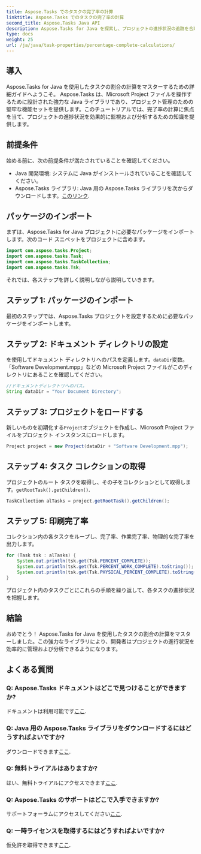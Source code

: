 ```yaml
---
title: Aspose.Tasks でのタスクの完了率の計算
linktitle: Aspose.Tasks でのタスクの完了率の計算
second_title: Aspose.Tasks Java API
description: Aspose.Tasks for Java を探索し、プロジェクトの進捗状況の追跡を合理化します。タスクの割合を簡単に計算して、効率的なプロジェクト管理を実現します。
type: docs
weight: 25
url: /ja/java/task-properties/percentage-complete-calculations/
---
```

## 導入
Aspose.Tasks for Java を使用したタスクの割合の計算をマスターするための詳細ガイドへようこそ。 Aspose.Tasks は、Microsoft Project ファイルを操作するために設計された強力な Java ライブラリであり、プロジェクト管理のための堅牢な機能セットを提供します。このチュートリアルでは、完了率の計算に焦点を当て、プロジェクトの進捗状況を効果的に監視および分析するための知識を提供します。
## 前提条件
始める前に、次の前提条件が満たされていることを確認してください。
- Java 開発環境: システムに Java がインストールされていることを確認してください。
-  Aspose.Tasks ライブラリ: Java 用の Aspose.Tasks ライブラリを次からダウンロードします。[このリンク](https://releases.aspose.com/tasks/java/).
## パッケージのインポート
まずは、Aspose.Tasks for Java プロジェクトに必要なパッケージをインポートします。次のコード スニペットをプロジェクトに含めます。
```java
import com.aspose.tasks.Project;
import com.aspose.tasks.Task;
import com.aspose.tasks.TaskCollection;
import com.aspose.tasks.Tsk;
```
それでは、各ステップを詳しく説明しながら説明していきます。
## ステップ 1: パッケージのインポート
最初のステップでは、Aspose.Tasks プロジェクトを設定するために必要なパッケージをインポートします。
## ステップ 2: ドキュメント ディレクトリの設定
を使用してドキュメント ディレクトリへのパスを定義します。`dataDir`変数。 「Software Development.mpp」などの Microsoft Project ファイルがこのディレクトリにあることを確認してください。
```java
//ドキュメントディレクトリへのパス。
String dataDir = "Your Document Directory";
```
## ステップ 3: プロジェクトをロードする
新しいものを初期化する`Project`オブジェクトを作成し、Microsoft Project ファイルをプロジェクト インスタンスにロードします。
```java
Project project = new Project(dataDir + "Software Development.mpp");
```
## ステップ 4: タスク コレクションの取得
プロジェクトのルート タスクを取得し、その子をコレクションとして取得します。`getRootTask().getChildren()`.
```java
TaskCollection alTasks = project.getRootTask().getChildren();
```
## ステップ 5: 印刷完了率
コレクション内の各タスクをループし、完了率、作業完了率、物理的な完了率を出力します。
```java
for (Task tsk : alTasks) {
    System.out.println(tsk.get(Tsk.PERCENT_COMPLETE));
    System.out.println(tsk.get(Tsk.PERCENT_WORK_COMPLETE).toString());
    System.out.println(tsk.get(Tsk.PHYSICAL_PERCENT_COMPLETE).toString());
}
```
プロジェクト内のタスクごとにこれらの手順を繰り返して、各タスクの進捗状況を把握します。
## 結論
おめでとう！ Aspose.Tasks for Java を使用したタスクの割合の計算をマスターしました。この強力なライブラリにより、開発者はプロジェクトの進行状況を効率的に管理および分析できるようになります。
## よくある質問
### Q: Aspose.Tasks ドキュメントはどこで見つけることができますか?
ドキュメントは利用可能です[ここ](https://reference.aspose.com/tasks/java/).
### Q: Java 用の Aspose.Tasks ライブラリをダウンロードするにはどうすればよいですか?
ダウンロードできます[ここ](https://releases.aspose.com/tasks/java/).
### Q: 無料トライアルはありますか?
はい、無料トライアルにアクセスできます[ここ](https://releases.aspose.com/).
### Q: Aspose.Tasks のサポートはどこで入手できますか?
サポートフォーラムにアクセスしてください[ここ](https://forum.aspose.com/c/tasks/15).
### Q: 一時ライセンスを取得するにはどうすればよいですか?
仮免許を取得できます[ここ](https://purchase.aspose.com/temporary-license/).